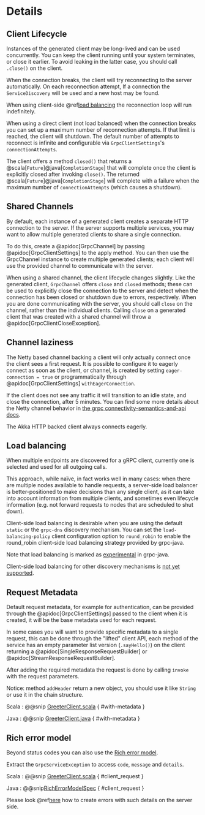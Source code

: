 # Details

## Client Lifecycle

Instances of the generated client may be long-lived and can be used concurrently.
You can keep the client running until your system terminates, or close it earlier. To
avoid leaking in the latter case, you should call `.close()` on the client.

When the connection breaks, the client will try reconnecting to the server automatically.  On each reconnection 
attempt, If a connection the `ServiceDiscovery` will be used and a new host may be found.

When using client-side @ref[load balancing](details.md#load-balancing) the reconnection loop will run indefinitely.

When using a direct client (not load balanced) when the connection breaks you can set up a maximum number 
of reconnection attempts.  If that limit is reached, the client will shutdown.  The default number of attempts to 
reconnect is infinite and configurable via `GrpcClientSettings`'s `connectionAttempts`.

The client offers a method `closed()` that returns a @scala[`Future`]@java[`CompletionStage`] 
that will complete once the client is explicitly closed after invoking `close()`.  The returned @scala[`Future`]@java[`CompletionStage`]
will complete with a failure when the maximum number of `connectionAttempts` (which causes a shutdown).

## Shared Channels

By default, each instance of a generated client creates a separate HTTP connection to the server. If the server
supports multiple services, you may want to allow multiple generated clients to share a single connection.

To do this, create a @apidoc[GrpcChannel] by passing @apidoc[GrpcClientSettings] to the apply method. You can then
use the GrpcChannel instance to create multiple generated clients; each client will use the provided channel to 
communicate with the server.

When using a shared channel, the client lifecycle changes slightly. Like the generated client, `GrpcChannel` offers 
`close` and `closed` methods; these can be used to explicitly close the connection to the server and detect when the
connection has been closed or shutdown due to errors, respectively. When you are done communicating with the server,
you should call `close` on the channel, rather than the individual clients. Calling `close` on a generated client 
that was created with a shared channel will throw a @apidoc[GrpcClientCloseException].

## Channel laziness

The Netty based channel backing a client will only actually connect once the client sees a first request. It is possible
to configure it to eagerly connect as soon as the client, or channel, is created by setting `eager-connection = true` or
programmatically through @apidoc[GrpcClientSettings] `withEagerConnection`.

If the client does not see any traffic it will transition to an idle state, and close the connection, after 5 minutes. 
You can find some more details about the Netty channel behavior in [the grpc connectivity-semantics-and-api docs](https://github.com/grpc/grpc/blob/master/doc/connectivity-semantics-and-api.md).

The Akka HTTP backed client always connects eagerly.

## Load balancing

When multiple endpoints are discovered for a gRPC client, currently one is
selected and used for all outgoing calls.

This approach, while naïve, in fact works well in many cases: when there
are multiple nodes available to handle requests, a server-side load balancer
is better-positioned to make decisions than any single client, as it can
take into account information from multiple clients, and sometimes even
lifecycle information (e.g. not forward requests to nodes that are scheduled
to shut down).

Client-side load balancing is desirable when you are using the default
`static` or the `grpc-dns` discovery mechanism. You can set the
`load-balancing-policy` client configuration option to `round_robin` to enable
the round_robin client-side load balancing strategy provided by grpc-java.

Note that load balancing is marked as [experimental](https://github.com/grpc/grpc-java/issues/1771) in grpc-java.

Client-side load balancing for other discovery mechanisms is
[not yet supported](https://github.com/akka/akka-grpc/issues/809).

## Request Metadata

Default request metadata, for example for authentication, can be provided through the
@apidoc[GrpcClientSettings] passed to the client when it is created, it will be the base metadata used for each request.

In some cases you will want to provide specific metadata to a single request, this can be done through the "lifted"
client API, each method of the service has an empty parameter list version (`.sayHello()`) on the client returning a @apidoc[SingleResponseRequestBuilder] or @apidoc[StreamResponseRequestBuilder].

After adding the required metadata the request is done by calling `invoke` with the request parameters.

Notice: method `addHeader` return a new object, you should use it like `String` or use it in the chain structure.

Scala
:  @@snip [GreeterClient.scala](/plugin-tester-scala/src/main/scala/example/myapp/helloworld/LiftedGreeterClient.scala) { #with-metadata }

Java
:  @@snip [GreeterClient.java](/plugin-tester-java/src/main/java/example/myapp/helloworld/LiftedGreeterClient.java) { #with-metadata }

## Rich error model

Beyond status codes you can also use the [Rich error model](https://www.grpc.io/docs/guides/error/#richer-error-model).

Extract the `GrpcServiceException` to access `code`, `message` and `details`.

Scala
:  @@snip [GreeterClient.scala](/interop-tests/src/test/scala/akka/grpc/scaladsl/RichErrorModelNativeSpec.scala) { #client_request }

Java
:  @@snip[RichErrorModelSpec](/interop-tests/src/test/java/example/myapp/helloworld/grpc/RichErrorModelNativeTest.java) { #client_request }

Please look @ref[here](../server/details.md) how to create errors with such details on the server side.

